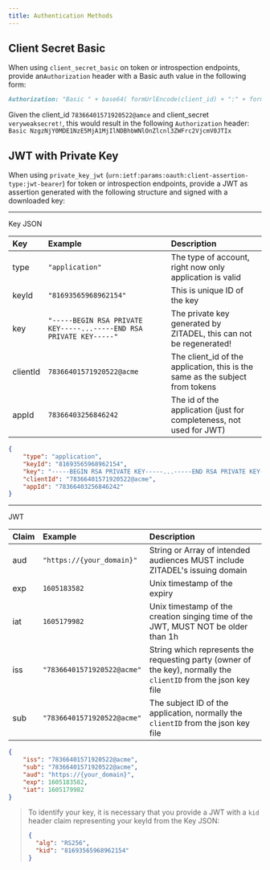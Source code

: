 ```yaml
---
title: Authentication Methods
---
```


## Client Secret Basic

When using `client_secret_basic` on token or introspection endpoints, provide an`Authorization` header with a Basic auth value in the following form:

```markdown
Authorization: "Basic " + base64( formUrlEncode(client_id) + ":" + formUrlEncode(client_secret) )
```

Given the client_id `78366401571920522@amce` and client_secret `veryweaksecret!`, this would result in the following `Authorization` header:
`Basic NzgzNjY0MDE1NzE5MjA1MjIlNDBhbWNlOnZlcnl3ZWFrc2VjcmV0JTIx`

## JWT with Private Key

When using `private_key_jwt` (`urn:ietf:params:oauth:client-assertion-type:jwt-bearer`) for token or introspection endpoints, provide a JWT as assertion generated with the following structure and signed with a downloaded key:

---

Key JSON

| Key      | Example                                                             | Description                                                                   |
| :------- | :------------------------------------------------------------------ | :---------------------------------------------------------------------------- |
| type     | `"application"`                                                     | The type of account, right now only application is valid                      |
| keyId    | `"81693565968962154"`                                               | This is unique ID of the key                                                  |
| key      | `"-----BEGIN RSA PRIVATE KEY-----...-----END RSA PRIVATE KEY-----"` | The private key generated by ZITADEL, this can not be regenerated!            |
| clientId | `78366401571920522@acme`                                            | The client_id of the application, this is the same as the subject from tokens |
| appId    | `78366403256846242`                                                 | The id of the application (just for completeness, not used for JWT)           |

```JSON
{
	"type": "application",
	"keyId": "81693565968962154",
	"key": "-----BEGIN RSA PRIVATE KEY-----...-----END RSA PRIVATE KEY-----",
	"clientId": "78366401571920522@acme",
	"appId": "78366403256846242"
}
```

---

JWT

| Claim | Example                    | Description                                                                                                     |
| :---- | :------------------------- | :-------------------------------------------------------------------------------------------------------------- |
| aud   | `"https://{your_domain}"`  | String or Array of intended audiences MUST include ZITADEL's issuing domain                                     |
| exp   | `1605183582`               | Unix timestamp of the expiry                                                                                    |
| iat   | `1605179982`               | Unix timestamp of the creation singing time of the JWT, MUST NOT be older than 1h                               |
| iss   | `"78366401571920522@acme"` | String which represents the requesting party (owner of the key), normally the `clientID` from the json key file |
| sub   | `"78366401571920522@acme"` | The subject ID of the application, normally the `clientID` from the json key file                               |

```JSON
{
	"iss": "78366401571920522@acme",
	"sub": "78366401571920522@acme",
	"aud": "https://{your_domain}",
	"exp": 1605183582,
	"iat": 1605179982
}
```

> To identify your key, it is necessary that you provide a JWT with a `kid` header claim representing your keyId from the Key JSON:
>
> ```json
> {
>   "alg": "RS256",
>   "kid": "81693565968962154"
> }
> ```
